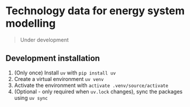 # Technology data for energy system modelling

> Under development


## Development installation

1. (Only once) Install `uv` with `pip install uv`
2. Create a virtual environment `uv venv`
3. Activate the environment with `activate .venv/source/activate`
4. (Optional - only required when `uv.lock` changes), sync the packages using `uv sync`